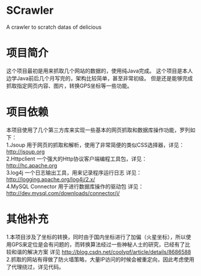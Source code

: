 SCrawler
========

A crawler to scratch datas of delicious


项目简介
========
这个项目最初是用来抓取几个网站的数据的，使用纯Java完成。
这个项目是本人边学Java前后几个月写完的，架构比较简单，甚至非常初级。
但是还是能够完成抓取指定网页内容、图片，转换GPS坐标等一些功能。


项目依赖
========
本项目使用了几个第三方库来实现一些基本的网页抓取和数据库操作功能，罗列如下：       
1.Jsoup  用于网页的抓取和解析，使用了非常简便的类似CSS选择器，详见：http://jsoup.org    
2.Httpclient  一个强大的Http协议客户端编程工具包，详见：http://hc.apache.org        
3.log4j  一个日志输出工具，用来记录程序运行日志  详见：http://logging.apache.org/log4j/2.x/     
4.MySQL Connector 用于进行数据库操作的驱动包  详见：http://dev.mysql.com/downloads/connector/j/   


其他补充
========
1.本项目涉及了坐标的转换，同时由于国内坐标进行了加偏（火星坐标），所以使用GPS来定位是会有问题的，而转换算法经过一些神秘人士的研究，已经有了比较和谐的解决方案 详见  http://blog.csdn.net/coolypf/article/details/8686588         
2.抓取的网站有得做了防火墙策略，大量IP访问的时候会被重定向，因此考虑使用了代理绕过，详见代码。
